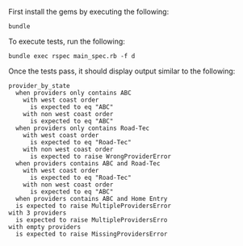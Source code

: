 First install the gems by executing the following:

    bundle

To execute tests, run the following:

    bundle exec rspec main_spec.rb -f d

Once the tests pass, it should display output similar to the following:

    provider_by_state
      when providers only contains ABC
        with west coast order
          is expected to eq "ABC"
        with non west coast order
          is expected to eq "ABC"
      when providers only contains Road-Tec
        with west coast order
          is expected to eq "Road-Tec"
        with non west coast order
          is expected to raise WrongProviderError
      when providers contains ABC and Road-Tec
        with west coast order
          is expected to eq "Road-Tec"
        with non west coast order
          is expected to eq "ABC"
      when providers contains ABC and Home Entry
	  is expected to raise MultipleProvidersError
	with 3 providers
	  is expected to raise MultipleProvidersErro
	with empty providers
	  is expected to raise MissingProvidersError

